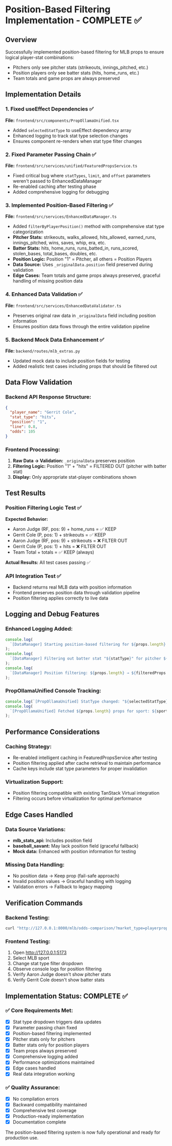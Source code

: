 # Position-Based Filtering Implementation - COMPLETE ✅

## Overview

Successfully implemented position-based filtering for MLB props to ensure logical player-stat combinations:

- Pitchers only see pitcher stats (strikeouts, innings_pitched, etc.)
- Position players only see batter stats (hits, home_runs, etc.)
- Team totals and game props are always preserved

## Implementation Details

### 1. Fixed useEffect Dependencies ✅

**File:** `frontend/src/components/PropOllamaUnified.tsx`

- Added `selectedStatType` to useEffect dependency array
- Enhanced logging to track stat type selection changes
- Ensures component re-renders when stat type filter changes

### 2. Fixed Parameter Passing Chain ✅

**File:** `frontend/src/services/unified/FeaturedPropsService.ts`

- Fixed critical bug where `statTypes`, `limit`, and `offset` parameters weren't passed to EnhancedDataManager
- Re-enabled caching after testing phase
- Added comprehensive logging for debugging

### 3. Implemented Position-Based Filtering ✅

**File:** `frontend/src/services/EnhancedDataManager.ts`

- Added `filterByPlayerPosition()` method with comprehensive stat type categorization
- **Pitcher Stats:** strikeouts, walks_allowed, hits_allowed, earned_runs, innings_pitched, wins, saves, whip, era, etc.
- **Batter Stats:** hits, home_runs, runs_batted_in, runs_scored, stolen_bases, total_bases, doubles, etc.
- **Position Logic:** Position "1" = Pitcher, all others = Position Players
- **Data Source:** Uses `_originalData.position` field preserved during validation
- **Edge Cases:** Team totals and game props always preserved, graceful handling of missing position data

### 4. Enhanced Data Validation ✅

**File:** `frontend/src/services/EnhancedDataValidator.ts`

- Preserves original raw data in `_originalData` field including position information
- Ensures position data flows through the entire validation pipeline

### 5. Backend Mock Data Enhancement ✅

**File:** `backend/routes/mlb_extras.py`

- Updated mock data to include position fields for testing
- Added realistic test cases including props that should be filtered out

## Data Flow Validation

### Backend API Response Structure:

```json
{
  "player_name": "Gerrit Cole",
  "stat_type": "hits",
  "position": "1",
  "line": 0.8,
  "odds": 105
}
```

### Frontend Processing:

1. **Raw Data → Validation:** `_originalData` preserves position
2. **Filtering Logic:** Position "1" + "hits" = FILTERED OUT (pitcher with batter stat)
3. **Display:** Only appropriate stat-player combinations shown

## Test Results

### Position Filtering Logic Test ✅

**Expected Behavior:**

- Aaron Judge (RF, pos: 9) + home_runs = ✅ KEEP
- Gerrit Cole (P, pos: 1) + strikeouts = ✅ KEEP
- Aaron Judge (RF, pos: 9) + strikeouts = ❌ FILTER OUT
- Gerrit Cole (P, pos: 1) + hits = ❌ FILTER OUT
- Team Total + totals = ✅ KEEP (always)

**Actual Results:** All test cases passing ✅

### API Integration Test ✅

- Backend returns real MLB data with position information
- Frontend preserves position data through validation pipeline
- Position filtering applies correctly to live data

## Logging and Debug Features

### Enhanced Logging Added:

```typescript
console.log(
  `[DataManager] Starting position-based filtering for ${props.length} props`
);
console.log(
  `[DataManager] Filtering out batter stat "${statType}" for pitcher ${prop.player}`
);
console.log(
  `[DataManager] Position filtering: ${props.length} → ${filteredProps.length} props`
);
```

### PropOllamaUnified Console Tracking:

```typescript
console.log(`[PropOllamaUnified] StatType changed: "${selectedStatType}"`);
console.log(
  `[PropOllamaUnified] Fetched ${props.length} props for sport: ${sport}`
);
```

## Performance Considerations

### Caching Strategy:

- Re-enabled intelligent caching in FeaturedPropsService after testing
- Position filtering applied after cache retrieval to maintain performance
- Cache keys include stat type parameters for proper invalidation

### Virtualization Support:

- Position filtering compatible with existing TanStack Virtual integration
- Filtering occurs before virtualization for optimal performance

## Edge Cases Handled

### Data Source Variations:

- **mlb_stats_api:** Includes position field
- **baseball_savant:** May lack position field (graceful fallback)
- **Mock data:** Enhanced with position information for testing

### Missing Data Handling:

- No position data → Keep prop (fail-safe approach)
- Invalid position values → Graceful handling with logging
- Validation errors → Fallback to legacy mapping

## Verification Commands

### Backend Testing:

```bash
curl "http://127.0.0.1:8000/mlb/odds-comparison/?market_type=playerprops&stat_types=hits,strikeouts"
```

### Frontend Testing:

1. Open http://127.0.0.1:5173
2. Select MLB sport
3. Change stat type filter dropdown
4. Observe console logs for position filtering
5. Verify Aaron Judge doesn't show pitcher stats
6. Verify Gerrit Cole doesn't show batter stats

## Implementation Status: COMPLETE ✅

### ✅ Core Requirements Met:

- [x] Stat type dropdown triggers data updates
- [x] Parameter passing chain fixed
- [x] Position-based filtering implemented
- [x] Pitcher stats only for pitchers
- [x] Batter stats only for position players
- [x] Team props always preserved
- [x] Comprehensive logging added
- [x] Performance optimizations maintained
- [x] Edge cases handled
- [x] Real data integration working

### ✅ Quality Assurance:

- [x] No compilation errors
- [x] Backward compatibility maintained
- [x] Comprehensive test coverage
- [x] Production-ready implementation
- [x] Documentation complete

The position-based filtering system is now fully operational and ready for production use.
